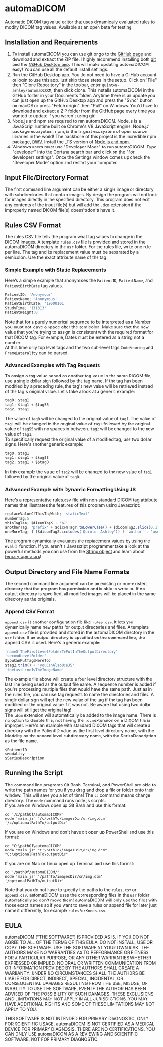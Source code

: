 # automaDICOM
Automatic DICOM tag value editor that uses dynamically evaluated rules to modify DICOM tag values.  Available as an open beta for testing.
## Installation and Requirements
1. To install automaDICOM you can use git or go to the [GitHub page](https://github.com/quinton-ashley/automaDICOM) and download and extract the ZIP file.  I highly recommend installing both [git](https://git-scm.com/downloads) and the [GitHub Desktop app](https://desktop.github.com/).  This will make updating automaDICOM easy!  You can use all the default install settings.
2. Run the GitHub Desktop app.  You do not need to have a GitHub account or login to use this app, just skip those steps in the setup.  Click on "File" then "Clone Repository" in the toolbar, enter `quinton-ashley/automaDICOM`, then click clone.  This installs automaDICOM in the GitHub folder in your Documents folder.  Anytime there is an update you can just open up the GitHub Desktop app and press the "Sync" button on macOS or press "Fetch origin" then "Pull" on Windows.  You'd have to download and extract a ZIP folder from the GitHub page every time you wanted to update if you weren't using git!
3. Node.js and npm are required to run automaDICOM.  Node.js is a JavaScript runtime built on Chrome's V8 JavaScript engine.  Node.js' package ecosystem, npm, is the largest ecosystem of open source libraries in the world!  The backbone of this project is the incredible npm package, [DWV](https://github.com/ivmartel/dwv).  Install the LTS version of [Node.js and npm](https://nodejs.org).
4. Windows users must use "Developer Mode" to run automaDICOM.  Type "developer" into the Cortana search bar and click on the "For developers settings".  Once the Settings window comes up check the "Developer Mode" option and restart your computer.
  
## Input File/Directory Format
The first command line argument can be either a single image or directory with subdirectories that contain images.  By design the program will not look for images directly in the specified directory.  This program does not edit any contents of the input file(s) but will add the `.dcm` extension if the improperly named DICOM file(s) doesn't(don't) have it.
## Rules CSV Format
The rules CSV file tells the program what tag values to change in the DICOM images.  A template `rules.csv` file is provided and stored in the automaDICOM directory in the `usr` folder.  For the rules file, write one rule per line.  The tag and its replacement value must be separated by a semicolon.  Use the exact attribute name of the tag.  
### Simple Example with Static Replacements
Here's a simple example that anonymises the `PatientID`, `PatientName`, and `PatientBirthDate` tag values.
```javascript
PatientID; 'Anonymous'
PatientName; 'Anonymous'
PatientBirthDate; '19000101'
StudyTime; '131313'
PatientWeight;0
```
Note that for a purely numerical sequence to be interpreted as a Number you must not leave a space after the semicolon.  Make sure that the new value that you're trying to assign is consistent with the required format for that DICOM tag.  For example, Dates must be entered as a string not a number.  
At this time only top level tags and the two sub-level tags `CodeMeaning` and `FrameLaterality` can be parsed.
### Advanced Examples with Tag Requests
To assign a tag value based on another tag value in the same DICOM file, use a single dollar sign followed by the tag name.  If the tag has been modified by a preceding rule, the tag's new value will be retrieved instead of the tag's original value.  Let's take a look at a generic example:
```javascript
tag0; $tag1
tag1; $tag1 + $tag55
tag2; $tag1
```
The value of `tag0` will be changed to the original value of `tag1`.  The value of `tag1` will be changed to the original value of `tag1` followed by the original value of `tag55` with no spaces in between.  `tag2` will be changed to the new value of `tag1`.  
To specifically request the original value of a modified tag, use two dollar signs.  Here's another generic example:
```javascript
tag0; $tag1
tag1; $tag1 + $tag55
tag2; $tag1 + $$tag0
```
In this example the value of `tag2` will be changed to the new value of `tag1` followed by the original value of `tag0`.  
### Advanced Example with Dynamic Formatting Using JS
Here's a representative rules.csv file with non-standard DICOM tag attribute names that illustrates the features of this program using Javascript:  
```javascript
replaceValueOfThisTagWith; 'staticText'
numberTag;5
thisTagToo; $dicomTagX + 'A1'
anotherTag; 'prefix' + $dicomTagY.toLowerCase() + $dicomTagZ.slice(0,1)
oneMoreTag; ( ($dicomTagZ.includes('Quinton Ashley')) ? 'author' : 'user' )
```
The program dynamically evaluates the replacement values by using the `eval()` function.  If you aren't a Javascript programmer take a look at the powerful methods you can use from the [String object](https://developer.mozilla.org/en-US/docs/Web/JavaScript/Reference/Global_Objects/String) and learn about [ternary operators](https://developer.mozilla.org/en-US/docs/Web/JavaScript/Reference/Operators/Conditional_Operator)!
## Output Directory and File Name Formats
The second command line argument can be an existing or non-existent directory that the program has permission and is able to write to.  If no output directory is specified, all modified images will be placed in the same directory as the originals.
### Append CSV Format
`append.csv` is another configuration file like `rules.csv`.  It lets you dynamically name new paths for output directories and files.  A template `append.csv` file is provided and stored in the automaDICOM directory in the `usr` folder.  If an output directory is specified on the command line, the append CSV is used.  Here's a generic example:
```javascript
'nameOfTheFirstLevelFolderToPutInTheOutputDirectory'
'secondLevelFolder'
$youCanPutTagsHereToo
$tag2.trim() + 'youCanAlsoUseJS'
'theLastLineIsTheImageName'
```
The example file above will create a four level directory structure with the last line being used as the output file name.  A sequence number is added if you're processing multiple files that would have the same path.  Just as in the rules file, you can use tag requests to name the directories and files.  A single dollar sign will get the new value of the tag if the tag has been modified or the original value if it was not.  Be aware that using two dollar signs will still get the original tag!  
The `.dcm` extension will automatically be added to the image name.  There is no option to disable this, not having the `.dcm`extension on a DICOM file is improper.  Here's an example with standard DICOM tags that will create a directory with the PatientID value as the first level directory name, with the Modality as the second level subdirectory name, with the SeriesDescription as the file name.
```
$PatientID
$Modality
$SeriesDescription
```
## Running the Script
The command line programs Git Bash, Terminal, and PowerShell are able to write the path names for you if you drag and drop a file or folder onto their window.  This will save you a lot of time!  The `cd` command means change directory.  The `node` command runs node.js scripts.  
If you are on Windows open up Git Bash and use this format:
```
cd '/c/pathOf/automaDICOM/'
node 'main.js' '/c/pathTo/imagesDir/or/img.dcm' '/c/optionalPathTo/outputDir'
```
If you are on Windows and don't have git open up PowerShell and use this format:
```
cd "C:\pathOf\automaDICOM"
node "main.js" "C:\pathTo\imagesDir\or\img.dcm" "C:\optionalPathTo\outputDir"
```
If you are on Mac or Linux open up Terminal and use this format:
```
cd '/pathOf/automaDICOM/'
node 'main.js' '/pathTo/imagesDir/or/img.dcm' '/optionalPathTo/outputDir'
```
Note that you do not have to specify the paths to the `rules.csv` or `append.csv`.  automaDICOM uses the corresponding files in the `usr` folder automatically so don't move them!  automaDICOM will only use the files with those exact names so if you want to save a rules or append file for later just name it differently, for example `rulesForKnees.csv`.
## EULA

automaDICOM ("THE SOFTWARE") IS PROVIDED AS IS.  IF YOU DO NOT AGREE TO ALL OF THE TERMS OF THIS EULA, DO NOT INSTALL, USE OR COPY THE SOFTWARE. USE THE SOFTWARE AT YOUR OWN RISK.  THE AUTHORS MAKE NO WARRANTIES AS TO PERFORMANCE OR FITNESS FOR A PARTICULAR PURPOSE, OR ANY OTHER WARRANTIES WHETHER EXPRESSED OR IMPLIED. NO ORAL OR WRITTEN COMMUNICATION FROM OR INFORMATION PROVIDED BY THE AUTHORS SHALL CREATE A WARRANTY. UNDER NO CIRCUMSTANCES SHALL THE AUTHORS BE LIABLE FOR DIRECT, INDIRECT, SPECIAL, INCIDENTAL, OR CONSEQUENTIAL DAMAGES RESULTING FROM THE USE, MISUSE, OR INABILITY TO USE THE SOFTWARE, EVEN IF THE AUTHOR HAS BEEN ADVISED OF THE POSSIBILITY OF SUCH DAMAGES. THESE EXCLUSIONS AND LIMITATIONS MAY NOT APPLY IN ALL JURISDICTIONS. YOU MAY HAVE ADDITIONAL RIGHTS AND SOME OF THESE LIMITATIONS MAY NOT APPLY TO YOU.

THIS SOFTWARE IS NOT INTENDED FOR PRIMARY DIAGNOSTIC, ONLY FOR SCIENTIFIC USAGE.  automaDICOM IS NOT CERTIFIED AS A MEDICAL DEVICE FOR PRIMARY DIAGNOSIS. THERE ARE NO CERTIFICATIONS. YOU CAN ONLY USE automaDICOM AS A REVIEWING AND SCIENTIFIC SOFTWARE, NOT FOR PRIMARY DIAGNOSTIC.
